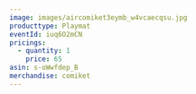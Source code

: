 ```yaml
---
image: images/aircomiket3eymb_w4vcaecqsu.jpg
producttype: Playmat
eventId: iuq6O2mCN
pricings:
  - quantity: 1
    price: 65
asin: s-oWwfdep_B
merchandise: comiket
---
```

